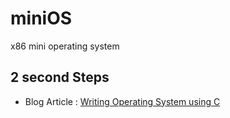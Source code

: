 # miniOS
x86 mini operating system

## 2 second Steps
* Blog Article : [Writing Operating System using C](https://medium.com/@erandachamith322/writing-operating-system-using-c-3842ee532540)
